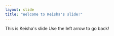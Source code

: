 ```yaml
---
layout: slide
title: "Welcome to Keisha's slide!"
---
```

This is Keisha's slide
Use the left arrow to go back!
